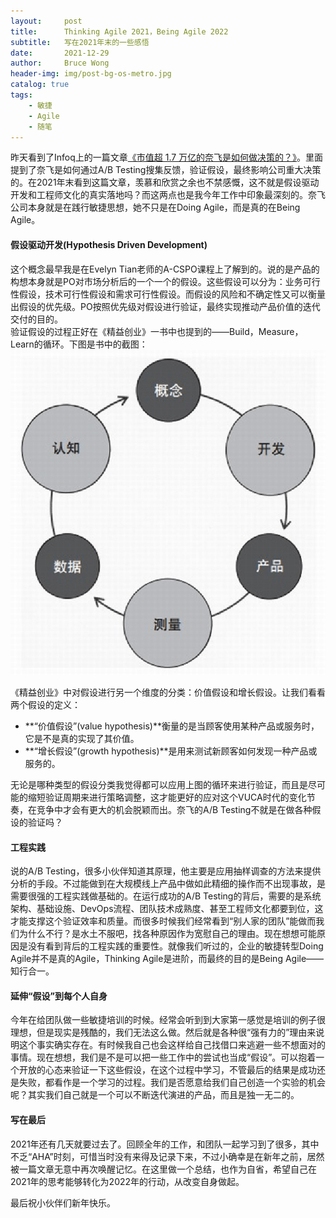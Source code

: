 ```yaml
---
layout:     post
title:      Thinking Agile 2021，Being Agile 2022
subtitle:   写在2021年末的一些感悟
date:       2021-12-29
author:     Bruce Wong
header-img: img/post-bg-os-metro.jpg 
catalog: true
tags:
    - 敏捷
    - Agile
    - 随笔
---
```


昨天看到了Infoq上的一篇文章[《市值超 1.7 万亿的奈飞是如何做决策的？》](https://www.infoq.cn/article/cKy2Vr51SDsB60pEoJDJ?utm_source=rss&utm_medium=article)。里面提到了奈飞是如何通过A/B Testing搜集反馈，验证假设，最终影响公司重大决策的。在2021年末看到这篇文章，羡慕和欣赏之余也不禁感慨，这不就是假设驱动开发和工程师文化的真实落地吗？而这两点也是我今年工作中印象最深刻的。奈飞公司本身就是在践行敏捷思想，她不只是在Doing Agile，而是真的在Being Agile。  

#### 假设驱动开发(Hypothesis Driven Development)  
这个概念最早我是在Evelyn Tian老师的A-CSPO课程上了解到的。说的是产品的构想本身就是PO对市场分析后的一个一个的假设。这些假设可以分为：业务可行性假设，技术可行性假设和需求可行性假设。而假设的风险和不确定性又可以衡量出假设的优先级。PO按照优先级对假设进行验证，最终实现推动产品价值的迭代交付的目的。  
验证假设的过程正好在《精益创业》一书中也提到的——Build，Measure，Learn的循环。下图是书中的截图：  
![startup](/img/data/startup.png)  

《精益创业》中对假设进行另一个维度的分类：价值假设和增长假设。让我们看看两个假设的定义：  
+ **“价值假设”(value hypothesis)**衡量的是当顾客使用某种产品或服务时，它是不是真的实现了其价值。  
+ **“增长假设”(growth hypothesis)**是用来测试新顾客如何发现一种产品或服务的。  

无论是哪种类型的假设分类我觉得都可以应用上图的循环来进行验证，而且是尽可能的缩短验证周期来进行策略调整，这才能更好的应对这个VUCA时代的变化节奏，在竞争中才会有更大的机会脱颖而出。奈飞的A/B Testing不就是在做各种假设的验证吗？  

#### 工程实践  
说的A/B Testing，很多小伙伴知道其原理，他主要是应用抽样调查的方法来提供分析的手段。不过能做到在大规模线上产品中做如此精细的操作而不出现事故，是需要很强的工程实践做基础的。在运行成功的A/B Testing的背后，需要的是系统架构、基础设施、DevOps流程、团队技术成熟度、甚至工程师文化都要到位，这才能支撑这个验证效率和质量。而很多时候我们经常看到“别人家的团队”能做而我们为什么不行？是水土不服吧，找各种原因作为宽慰自己的理由。现在想想可能原因是没有看到背后的工程实践的重要性。就像我们听过的，企业的敏捷转型Doing Agile并不是真的Agile，Thinking Agile是进阶，而最终的目的是Being Agile——知行合一。  

#### 延伸“假设”到每个人自身  
今年在给团队做一些敏捷培训的时候。经常会听到到大家第一感觉是培训的例子很理想，但是现实是残酷的，我们无法这么做。然后就是各种很“强有力的”理由来说明这个事实确实存在。有时候我自己也会这样给自己找借口来逃避一些不想面对的事情。现在想想，我们是不是可以把一些工作中的尝试也当成“假设”。可以抱着一个开放的心态来验证一下这些假设，在这个过程中学习，不管最后的结果是成功还是失败，都看作是一个学习的过程。我们是否愿意给我们自己创造一个实验的机会呢？其实我们自己就是一个可以不断迭代演进的产品​，而且是独一无二的。  

#### 写在最后  
2021年还有几天就要过去了。回顾全年的工作，和团队一起学习到了很多，其中不乏“AHA”时刻，可惜当时没有来得及记录下来，不过小确幸是在新年之前，居然被一篇文章无意中再次唤醒记忆。在这里做一个总结，也作为自省，希望自己在2021年的思考能够转化为2022年的行动，从改变自身做起。  

最后祝小伙伴们新年快乐。